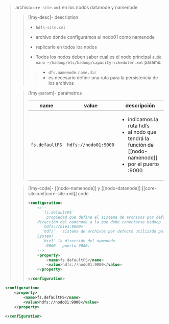 > archivo`core-site.xml` en los nodos datanode y namenode
>
>>[!my-desc]-  description
>>
>> - `hdfs-site.xml`
>>
>> - archivo donde configuramos el nodo01 como namenode
>> - replicarlo en todos los nodos
>> - Todos los nodos deben saber cual es el nodo principal
>>`sudo nano ~/hadoop/etc/hadoop/capacity-scheduler.xml`
>> params:
>>> - `dfs.namenode.name.dir`
>>> - es necesario definir una ruta para la persistencia de los archivos
>>
>
>>[!my-param]-  parámetros
>>
>> | name | value | descripción |
>> |-|-|-|
>> |`fs.defaultFS`| `hdfs://nodo01:9000` |<ul><li>indicamos la ruta hdfs </li><li>al nodo que tendrá la función de [[nodo-namenode]] </li><li>por el puerto :9000</ul>|
>
>>[!my-code]-  [[nodo-namenode]] y [[nodo-datanode]] [[core-site.xml|core-site.xml]] code
>>
>> ```xml
>> <configuration>
>>     <!--
>>       `fs.defaultFS`
>>         propiedad que define el sistema de archivos por defecto que utilizará Hadoop , indicamos la
>>     dirección del namenode a la que debe conectarse Hadoop
>>        hdfs://bie1:9000=
>>       `hdfs`   sistema de archivos por defecto utilizado por Hadoop será HDFS (Hadoop Distributed File
>>     System)
>>       `bie1` la dirección del namenode
>>       `:9000`  puerto 9000.
>>     -->
>>     <property>
>>         <name>fs.defaultFS</name>
>>         <value>hdfs://nodo01:9000</value>
>>     </property>
>> 
>> </configuration>
>> ```

```xml
 <configuration>
     <property>
         <name>fs.defaultFS</name>
         <value>hdfs://nodo01:9000</value>
     </property>
 
 </configuration>
```
